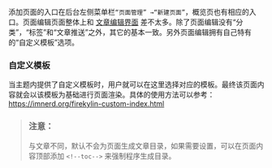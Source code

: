 添加页面的入口在后台左侧菜单栏`“页面管理” →“新建页面”`，概览页也有相应的入口。页面编辑页面整体上和 [文章编辑界面](https://github.com/75team/firekylin/wiki/文章) 差不太多。除了页面编辑没有“分类”，“标签”和“文章推送”之外，其它的基本一致。另外页面编辑拥有自己特有的“自定义模板”选项。

### 自定义模板

当主题内提供了自定义模板时，用户就可以在这里选择对应的模板。最终该页面内容就会以该模板为基础进行页面渲染。具体的使用方法可以参考：<https://imnerd.org/firekylin-custom-index.html>

> ### 注意：
>
> 与文章不同，默认不会为页面生成文章目录，如果需要设置，可以在页面内容顶部添加 `<!--toc-->` 来强制程序生成目录。

